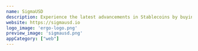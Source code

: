 ```yaml
---
name: SigmaUSD
description: Experience the latest advancements in Stablecoins by buying and selling SigUSD and SigRSV using Ergo and smart contracts. This project is based on the AgeUSD Protocol
website: https://sigmausd.io
logo_image: 'ergo-logo.png'
preview_image: 'sigmausd.png'
appCategory: ["web"]
---
```

